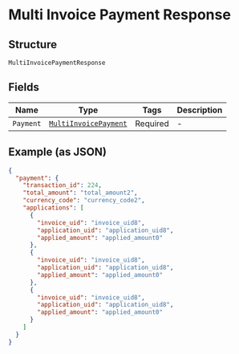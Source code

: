 
# Multi Invoice Payment Response

## Structure

`MultiInvoicePaymentResponse`

## Fields

| Name | Type | Tags | Description |
|  --- | --- | --- | --- |
| `Payment` | [`MultiInvoicePayment`](../../doc/models/multi-invoice-payment.md) | Required | - |

## Example (as JSON)

```json
{
  "payment": {
    "transaction_id": 224,
    "total_amount": "total_amount2",
    "currency_code": "currency_code2",
    "applications": [
      {
        "invoice_uid": "invoice_uid8",
        "application_uid": "application_uid8",
        "applied_amount": "applied_amount0"
      },
      {
        "invoice_uid": "invoice_uid8",
        "application_uid": "application_uid8",
        "applied_amount": "applied_amount0"
      },
      {
        "invoice_uid": "invoice_uid8",
        "application_uid": "application_uid8",
        "applied_amount": "applied_amount0"
      }
    ]
  }
}
```

